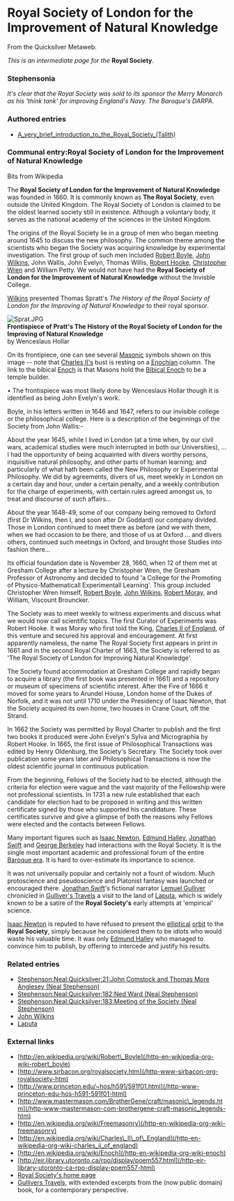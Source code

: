 
# Royal Society of London for the Improvement of Natural Knowledge

From the Quicksilver Metaweb.

*This is an intermediate page for the*
**Royal Society**.

### Stephensonia


*It's clear that the Royal Society was sold to its sponsor the Merry Monarch as his 'think tank' for improving England's Navy. The Baroque's DARPA.*

### Authored entries



* [A\_very\_brief\_introduction\_to\_the\_Royal\_Society\_(Talith)](/a-very-brief-introduction-to-the-royal-society-talith)


### Communal entry:Royal Society of London for the Improvement of Natural Knowledge


Bits from Wikipedia  

The **Royal Society of London for the Improvement of Natural Knowledge** was founded in 1660. It is commonly known as **The Royal Society**, even outside the United Kingdom. The Royal Society of London is claimed to be the oldest learned society still in existence. Although a voluntary body, it serves as the national academy of the sciences in the United Kingdom. 

The origins of the Royal Society lie in a group of men who began meeting around 1645 to discuss the new philosophy. The common theme among the scientists who began the Society was acquiring knowledge by experimental investigation. The first group of such men included [Robert Boyle](/robert-boyle), [John Wilkins](/john-wilkins), John Wallis, John Evelyn, Thomas Willis, [Robert Hooke](/robert-hooke), [Christopher Wren](/christopher-wren) and William Petty. We would not have had the **Royal Society of London for the Improvement of Natural Knowledge** without the Invisble College.

[Wilkins](/john-wilkins) presented Thomas Spratt's *The History of the Royal Society of London for the Improving of Natural Knowledge* to their royal sponsor. 

![Sprat.JPG](/https://web.archive.org/web/20060725165732im_/http://www.princeton.edu/~his291/Jpegs/Sprat.JPG)  
**Frontispiece of Pratt's The History of the Royal Society of London for the Improving of Natural Knowledge**  
by Wenceslaus Hollar

On its frontipiece, one can see several [Masonic](/http-en-wikipedia-org-wiki-freemasonry) symbols shown on this image -- note that [Charles II's](/http-en-wikipedia-org-wiki-charles-ii-of-england) bust is resting on a [Enochian](/stephenson-neal-quicksilver-enoch-root) column. The link to the bibical [Enoch](/stephenson-neal-quicksilver-enoch-root) is that Masons hold the [Bibical Enoch](/http-en-wikipedia-org-wiki-enoch) to be a temple builder.

• The frontispiece was most likely done by Wenceslaus Hollar though it is identified as being John Evelyn's work.

Boyle, in his letters written in 1646 and 1647, refers to our invisible college or the philosophical college. Here is a description of the beginnings of the Society from John Wallis:- 

About the year 1645, while I lived in London (at a time when, by our civil wars, academical studies were much interrupted in both our Universities), ... I had the opportunity of being acquainted with divers worthy persons, inquisitive natural philosophy, and other parts of human learning; and particularly of what hath been called the New Philosophy or Experimental Philosophy. We did by agreements, divers of us, meet weekly in London on a certain day and hour, under a certain penalty, and a weekly contribution for the charge of experiments, with certain rules agreed amongst us, to treat and discourse of such affairs... 

About the year 1648-49, some of our company being removed to Oxford (first Dr Wilkins, then I, and soon after Dr Goddard) our company divided. Those in London continued to meet there as before (and we with them, when we had occasion to be there, and those of us at Oxford ... and divers others, continued such meetings in Oxford, and brought those Studies into fashion there... 

Its official foundation date is November 28, 1660, when 12 of them met at Gresham College after a lecture by Christopher Wren, the Gresham Professor of Astronomy and decided to found 'a College for the Promoting of Physico-Mathematicall Experimentall Learning'. This group included Christopher Wren himself, [Robert Boyle](/robert-boyle), [John Wilkins](/john-wilkins), [Robert Moray](/robert-moray), and William, Viscount Brouncker. 

The Society was to meet weekly to witness experiments and discuss what we would now call scientific topics. The first Curator of Experiments was Robert Hooke. It was Moray who first told the King, [Charles II of England](/charles-ii-of-england), of this venture and secured his approval and encouragement. At first apparently nameless, the name The Royal Society first appears in print in 1661 and in the second Royal Charter of 1663, the Society is referred to as 'The Royal Society of London for Improving Natural Knowledge'. 

The Society found accommodation at Gresham College and rapidly began to acquire a library (the first book was presented in 1661) and a repository or museum of specimens of scientific interest. After the Fire of 1666 it moved for some years to Arundel House, London home of the Dukes of Norfolk, and it was not until 1710 under the Presidency of Isaac Newton, that the Society acquired its own home, two houses in Crane Court, off the Strand. 

In 1662 the Society was permitted by Royal Charter to publish and the first two books it produced were John Evelyn's Sylva and Micrographia by Robert Hooke. In 1665, the first issue of Philosophical Transactions was edited by Henry Oldenburg, the Society's Secretary. The Society took over publication some years later and Philosophical Transactions is now the oldest scientific journal in continuous publication. 

From the beginning, Fellows of the Society had to be elected, although the criteria for election were vague and the vast majority of the Fellowship were not professional scientists. In 1731 a new rule established that each candidate for election had to be proposed in writing and this written certificate signed by those who supported his candidature. These certificates survive and give a glimpse of both the reasons why Fellows were elected and the contacts between Fellows. 

Many important figures such as [Isaac Newton](/isaac-newton), [Edmund Halley](/edmund-halley), [Jonathan Swift](/jonathan-swift) and [George Berkeley](/george-berkeley) had interactions with the Royal Society. It is the single most important academic and professional forum of the entire [Baroque era](/baroque-era). It is hard to over-estimate its importance to science.

It was not universally popular and certainly not a fount of wisdom. Much protoscience and pseudoscience and Platonist fantasy was launched or encouraged there. [Jonathan Swift](/jonathan-swift)'s fictional narrator [Lemuel Gulliver](/lemuel-gulliver) chronicled in [Gulliver's Travels](/http-en2-wikipedia-org-wiki-gulliver-s-travels) a visit to the land of [Laputa](/laputa), which is widely known to be a satire of the **Royal Society's** early attempts at 'empirical' science.

[Isaac Newton](/isaac-newton) is reputed to have refused to present the [elliptical](/elliptical) [orbit](/low-earth-orbit-leo) to the **Royal Society**, simply because he considered them to be idiots who would waste his valuable time. It was only [Edmund Halley](/edmund-halley) who managed to convince him to publish, by offering to intercede and justify his results.

### Related entries


* [Stephenson:Neal:Quicksilver:21:John Comstock and Thomas More Anglesey (Neal Stephenson)](/stephenson-neal-quicksilver-21-john-comstock-and-thomas-more-anglesey-neal-stephenson)
* [Stephenson:Neal:Quicksilver:182:Ned Ward (Neal Stephenson)](/stephenson-neal-quicksilver-182-ned-ward-neal-stephenson)
* [Stephenson:Neal:Quicksilver:183:Meeting of the Society (Neal Stephenson)](/stephenson-neal-quicksilver-183-meeting-of-the-society-neal-stephenson)
* [John Wilkins](/john-wilkins)
* [Laputa](/laputa)


### External links


* [http://en.wikipedia.org/wiki/Robert\_Boyle](/http-en-wikipedia-org-wiki-robert_boyle)
* [http://www.sirbacon.org/royalsociety.htm](/http-www-sirbacon-org-royalsociety-htm)
* [http://www.princeton.edu/~hos/h591/591f01.html](/http-www-princeton-edu-hos-h591-591f01-html)
* [http://www.mastermason.com/BrotherGene/craft/masonic\_legends.htm](/http-www-mastermason-com-brothergene-craft-masonic_legends-htm)
* [http://en.wikipedia.org/wiki/Freemasonry](/http-en-wikipedia-org-wiki-freemasonry)
* [http://en.wikipedia.org/wiki/Charles\_II\_of\_England](/http-en-wikipedia-org-wiki-charles_ii_of_england)
* [http://en.wikipedia.org/wiki/Enoch](/http-en-wikipedia-org-wiki-enoch)
* [http://eir.library.utoronto.ca/rpo/display/poem557.html](/http-eir-library-utoronto-ca-rpo-display-poem557-html)
* [Royal Society's home page](/http-www-royalsoc-ac-uk)
* [Gullivers Travels](/http-en2-wikipedia-org-wiki-gulliver-s-travels), with extended excerpts from the (now public domain) book, for a contemporary perspective.
